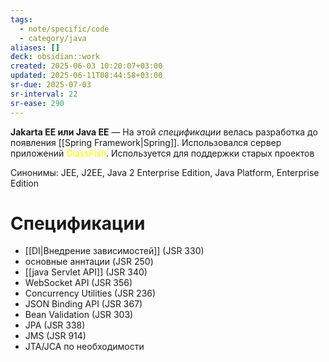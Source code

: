 ```yaml
---
tags:
  - note/specific/code
  - category/java
aliases: []
deck: obsidian::work
created: 2025-06-03 10:20:07+03:00
updated: 2025-06-11T08:44:58+03:00
sr-due: 2025-07-03
sr-interval: 22
sr-ease: 290
---
```


**Jakarta EE или Java EE**
—
На этой *спецификации* велась разработка до появления [[Spring Framework|Spring]]. Использовался сервер приложений <font color="#ffff00">GlassFish</font>. Используется для поддержки старых проектов

Синонимы: JEE, J2EE, Java 2 Enterprise Edition, Java Platform, Enterprise Edition

# Спецификации

- [[DI|Внедрение зависимостей]] (JSR 330)
- основные аннтации (JSR 250)
- [[java Servlet API]] (JSR 340)
- WebSocket API (JSR 356)
- Concurrency Utilities (JSR 236)
- JSON Binding API (JSR 367)
- Bean Validation (JSR 303)
- JPA (JSR 338)
- JMS (JSR 914)
- JTA/JCA по необходимости
